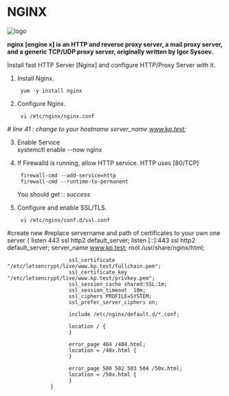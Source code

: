 # NGINX

![logo](https://blog.desdelinux.net/wp-content/uploads/2022/05/Nginx.jpg)

**nginx [engine x] is an HTTP and reverse proxy server, a mail proxy server, and a generic TCP/UDP proxy server, originally written by Igor Sysoev.**

Install fast HTTP Server [Nginx] and configure HTTP/Proxy Server with it.

1. Install Nginx.

        yum -y install nginx
    
2. Configure Nginx.

        vi /etc/nginx/nginx.conf 
    
  _# line 41 : change to your hostname
    server_name www.kp.test;_
    
3. Enable Service    
        systemctl enable --now nginx
    
4. If Firewalld is running, allow HTTP service. HTTP uses [80/TCP]

        firewall-cmd --add-service=http
        firewall-cmd --runtime-to-permanent
    
    You should get  :: _success_
    
5. Configure and enable SSL/TLS.

        vi /etc/nginx/conf.d/ssl.conf
 
#create new
#replace servername and path of certificates to your own one
        server {
                        listen       443 ssl http2 default_server;
                        listen       [::]:443 ssl http2 default_server;
                        server_name  www.kp.test;
                        root         /usr/share/nginx/html;

                        ssl_certificate "/etc/letsencrypt/live/www.kp.test/fullchain.pem";
                        ssl_certificate_key "/etc/letsencrypt/live/www.kp.test/privkey.pem";
                        ssl_session_cache shared:SSL:1m;
                        ssl_session_timeout  10m;
                        ssl_ciphers PROFILE=SYSTEM;
                        ssl_prefer_server_ciphers on;

                        include /etc/nginx/default.d/*.conf;

                        location / {
                        }

                        error_page 404 /404.html;
                        location = /40x.html {
                        }

                        error_page 500 502 503 504 /50x.html;
                        location = /50x.html {
                        }
                  }

    
